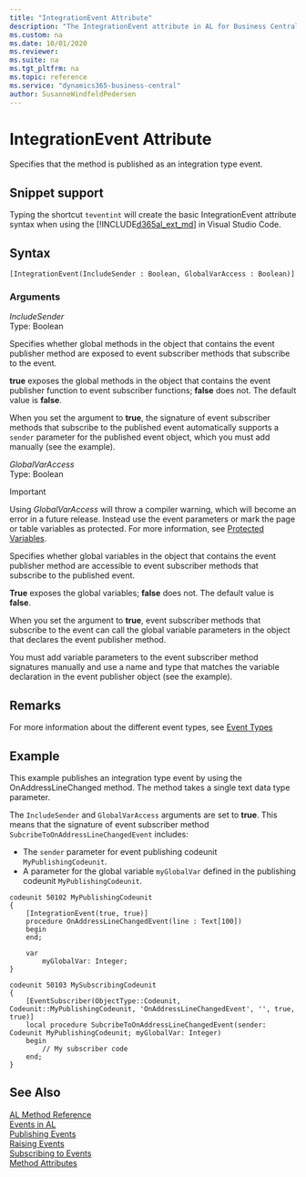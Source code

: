 ```yaml
---
title: "IntegrationEvent Attribute"
description: "The IntegrationEvent attribute in AL for Business Central"
ms.custom: na
ms.date: 10/01/2020
ms.reviewer: 
ms.suite: na
ms.tgt_pltfrm: na
ms.topic: reference
ms.service: "dynamics365-business-central"
author: SusanneWindfeldPedersen
---
```


# IntegrationEvent Attribute

Specifies that the method is published as an integration type event.

## Snippet support

Typing the shortcut `teventint` will create the basic IntegrationEvent attribute syntax when using the [!INCLUDE[d365al_ext_md](../../includes/d365al_ext_md.md)] in Visual Studio Code.

## Syntax  
  
```AL
[IntegrationEvent(IncludeSender : Boolean, GlobalVarAccess : Boolean)] 
```    
  
### Arguments  

*IncludeSender*  
Type: Boolean  
  
Specifies whether global methods in the object that contains the event publisher method are exposed to event subscriber methods that subscribe to the event.

**true** exposes the global methods in the object that contains the event publisher function to event subscriber functions; **false** does not. The default value is **false**.

When you set the argument to **true**, the signature of event subscriber methods that subscribe to the published event automatically supports a `sender` parameter for the published event object, which you must add manually (see the example). 

*GlobalVarAccess*  
Type: Boolean  

> [!IMPORTANT]  
> Using *GlobalVarAccess* will throw a compiler warning, which will become an error in a future release. Instead use the event parameters or mark the page or table variables as protected. For more information, see [Protected Variables](../devenv-protected-variables.md).


Specifies whether global variables in the object that contains the event publisher method are accessible to event subscriber methods that subscribe to the published event.

**True** exposes the global variables; **false** does not. The default value is **false**.

When you set the argument to **true**, event subscriber methods that subscribe to the event can call the global variable parameters in the object that declares the event publisher method.

You must add variable parameters to the event subscriber method signatures manually and use a name and type that matches the variable declaration in the event publisher object (see the example).

## Remarks

For more information about the different event types, see [Event Types](../devenv-event-types.md) 

## Example

This example publishes an integration type event by using the OnAddressLineChanged method. The method takes a single text data type parameter.

The `IncludeSender` and `GlobalVarAccess` arguments are set to **true**. This means that the signature of event subscriber method `SubcribeToOnAddressLineChangedEvent` includes:

- The `sender` parameter for event publishing codeunit `MyPublishingCodeunit`.
- A parameter for the global variable `myGlobalVar` defined in the publishing codeunit `MyPublishingCodeunit`.

```AL
codeunit 50102 MyPublishingCodeunit
{
    [IntegrationEvent(true, true)]
    procedure OnAddressLineChangedEvent(line : Text[100])
    begin
    end;

    var
        myGlobalVar: Integer;
}

codeunit 50103 MySubscribingCodeunit
{
    [EventSubscriber(ObjectType::Codeunit, Codeunit::MyPublishingCodeunit, 'OnAddressLineChangedEvent', '', true, true)]
    local procedure SubcribeToOnAddressLineChangedEvent(sender: Codeunit MyPublishingCodeunit; myGlobalVar: Integer)
    begin
        // My subscriber code
    end;
}
```
<!--
```
[IntegrationEvent(false, false)]
procedure OnAddressLineChanged(line : Text[100]);
begin
end;
``` 
-->
## See Also

[AL Method Reference](../methods-auto/library.md)  
[Events in AL](../devenv-events-in-al.md)  
[Publishing Events](../devenv-publishing-events.md)   
[Raising Events](../devenv-raising-events.md)   
[Subscribing to Events](../devenv-subscribing-to-events.md)   
[Method Attributes](devenv-method-attributes.md)